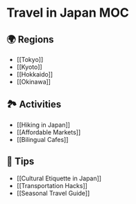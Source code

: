 
# Travel in Japan MOC

## 🌍 Regions
- [[Tokyo]]
- [[Kyoto]]
- [[Hokkaido]]
- [[Okinawa]]

## 🏞️ Activities
- [[Hiking in Japan]]
- [[Affordable Markets]]
- [[Bilingual Cafes]]

## 📝 Tips
- [[Cultural Etiquette in Japan]]
- [[Transportation Hacks]]
- [[Seasonal Travel Guide]]
